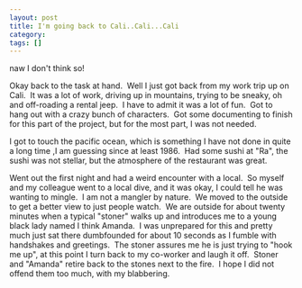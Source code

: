 ```yaml
---
layout: post
title: I'm going back to Cali..Cali...Cali
category: 
tags: []
---
```



naw I don't think so!

Okay back to the task at hand.  Well I just got back from my work trip up on Cali.  It was a lot of work, driving up in mountains, trying to be sneaky, oh and off-roading a rental jeep.  I have to admit it was a lot of fun.  Got to hang out with a crazy bunch of characters.  Got some documenting to finish for this part of the project, but for the most part, I was not needed.

I got to touch the pacific ocean, which is something I have not done in quite a long time ,I am guessing since at least 1986.  Had some sushi at "Ra", the sushi was not stellar, but the atmosphere of the restaurant was great.

Went out the first night and had a weird encounter with a local.  So myself and my colleague went to a local dive, and it was okay, I could tell he was wanting to mingle.  I am not a mangler by nature.  We moved to the outside to get a better view to just people watch.  We are outside for about twenty minutes when a typical "stoner" walks up and introduces me to a young black lady named I think Amanda.  I was unprepared for this and pretty much just sat there dumbfounded for about 10 seconds as I fumble with handshakes and greetings.  The stoner assures me he is just trying to "hook me up", at this point I turn back to my co-worker and laugh it off.  Stoner and "Amanda" retire back to the stones next to the fire.  I hope I did not offend them too much, with my blabbering.
